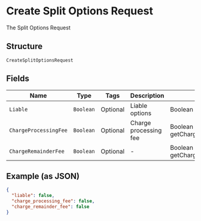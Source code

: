 
# Create Split Options Request

The Split Options Request

## Structure

`CreateSplitOptionsRequest`

## Fields

| Name | Type | Tags | Description | Getter | Setter |
|  --- | --- | --- | --- | --- | --- |
| `Liable` | `Boolean` | Optional | Liable options | Boolean getLiable() | setLiable(Boolean liable) |
| `ChargeProcessingFee` | `Boolean` | Optional | Charge processing fee | Boolean getChargeProcessingFee() | setChargeProcessingFee(Boolean chargeProcessingFee) |
| `ChargeRemainderFee` | `Boolean` | Optional | - | Boolean getChargeRemainderFee() | setChargeRemainderFee(Boolean chargeRemainderFee) |

## Example (as JSON)

```json
{
  "liable": false,
  "charge_processing_fee": false,
  "charge_remainder_fee": false
}
```

